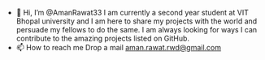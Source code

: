 - 👋 Hi, I’m @AmanRawat33
I am currently a second year student at VIT Bhopal university and I am here to share my projects with the world and persuade my fellows to do the same. I am always looking for ways I can contribute to the amazing projects listed on GitHub.
- 📫 How to reach me Drop a mail aman.rawat.rwd@gmail.com

<!---
AmanRawat33/AmanRawat33 is a ✨ special ✨ repository because its `README.md` (this file) appears on your GitHub profile.
You can click the Preview link to take a look at your changes.
--->
